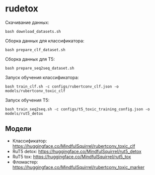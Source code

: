 # rudetox

Скачивание данных:
```
bash download_datasets.sh
```

Сборка данных для классификатора:
```
bash prepare_clf_dataset.sh
```

Сборка данных для T5:
```
bash prepare_seq2seq_dataset.sh
```

Запуск обучения классификатора:
```
bash train_clf.sh -c configs/rubertconv_clf.json -o models/rubertconv_toxic_clf
```

Запуск обучения T5:
```
bash train_seq2seq.sh -c configs/t5_toxic_training_config.json -o models/rut5_detox
```


## Модели

* Классификатор: https://huggingface.co/MindfulSquirrel/rubertconv_toxic_clf
* RuT5 detox: https://huggingface.co/MindfulSquirrel/rut5_detox
* RuT5 tox: https://huggingface.co/MindfulSquirrel/rut5_tox
* Фломастер: https://huggingface.co/MindfulSquirrel/rubertconv_toxic_marker

